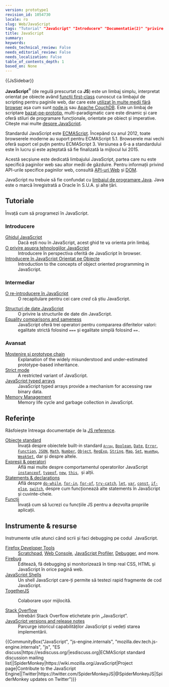 ```yaml
---
version: prototype1
revision_id: 1054730
locale: ro
slug: Web/JavaScript
tags: "Tutorial" "JavaScript" "Introducere" "Documentatie(2)" "privire generală" "pagina principală"
title: JavaScript
summary: 
keywords: 
needs_technical_review: False
needs_editorial_review: False
needs_localization: False
table_of_contents_depth: 1
based_on: None
---
```

<div>{{JsSidebar}}</div>

<p class="summary"><strong>JavaScript</strong><sup>®</sup> (de regulă prescurtat ca <strong>JS</strong>) este un limbaj simplu, interpretat orientat pe obiecte având <a href="https://en.wikipedia.org/wiki/First-class_functions">funcții first-class</a> cunoscut ca limbajul de scripting pentru paginile web, dar care este <a href="https://en.wikipedia.org/wiki/JavaScript#Uses_outside_web_pages">utilizat în multe medii fără browser</a> așa cum sunt <a href="https://nodejs.org/">node.js</a> sau <a href="https://couchdb.apache.org/">Apache CouchDB</a>. Este un limbaj de scriptare <a href="/ro/docs/https://en.wikipedia.org/wiki/Prototype-based_programming">bazat-pe-prototip</a>, multi-paradigmatic care este dinamic și care oferă stiluri de programare funcționale, orientate pe obiect și imperative. Citește mai multe <a href="https://developer.mozilla.org/en-US/docs/Web/JavaScript/About_JavaScript">despre JavaScript</a>.</p>

<p>Standardul JavaScript este <a href="/en-US/docs/JavaScript/Language_Resources">ECMAScript</a>. Începând cu anul 2012, toate browserele moderne au suport pentru ECMAScript 5.1. Browserele mai vechi oferă suport cel puțin pentru ECMAScript 3. Versiunea a 6-a a standardului este în lucru și este așteptată să fie finalizată la mijlocul lui 2015.</p>

<p>Acestă secșiune este dedicată limbajului JavaScript, partea care nu este specifică paginilor web sau altor medii de găzduire. Pentru informații privind API-urile specifice paginilor web, consultă <a href="https://developer.mozilla.org/en-US/docs/Web/API">API-uri Web</a> și <a href="https://developer.mozilla.org/en-US/docs/Glossary/DOM">DOM</a>.</p>

<p>JavaScript nu trebuie să fie confundat cu <a href="https://en.wikipedia.org/wiki/Java_(programming_language)">limbajul de programare Java</a>. Java este o marcă înregistrată a Oracle în S.U.A. și alte țări.</p>

<div class="column-container">
<div class="column-half">
<h2 id="Tutoriale">Tutoriale</h2>

<p>Învață cum să programezi în JavaScript.</p>

<h3 id="Introducere">Introducere</h3>

<dl>
 <dt><a href="https://developer.mozilla.org/en-US/docs/Web/JavaScript/Guide">Ghidul JavaScript</a></dt>
 <dd>Dacă ești nou în JavaScript, acest ghid te va orienta prin limbaj.</dd>
 <dt><a href="/en-US/docs/Web/JavaScript/JavaScript_technologies_overview">O privire asupra tehnologiilor JavaScript</a></dt>
 <dd>Introducere în perspectiva oferită de JavaScript în browser.</dd>
 <dt><a href="https://developer.mozilla.org/en-US/docs/Web/JavaScript/Introduction_to_Object-Oriented_JavaScript">Introducere în JavaScript Orientat pe Obiecte</a></dt>
 <dd>Introduction to the concepts of object oriented programming in JavaScript.</dd>
</dl>

<h3 id="Intermediar">Intermediar</h3>

<dl>
 <dt><a href="https://developer.mozilla.org/en-US/docs/Web/JavaScript/A_re-introduction_to_JavaScript">O re-introducere în JavaScript</a></dt>
 <dd>O recapitulare pentru cei care <em>cred</em> că știu JavaScript.</dd>
</dl>

<dl>
 <dt><a href="https://developer.mozilla.org/en-US/docs/Web/JavaScript/Data_structures">Structuri de date JavaScript</a></dt>
 <dd>O privire la structurile de date din JavaScript.</dd>
 <dt><a href="/en-US/docs/Web/JavaScript/Equality_comparisons_and_sameness">Equality comparisons and sameness</a></dt>
 <dd>JavaScript oferă trei operatori pentru compararea diferitelor valori: egalitate strictă folosind <code>===</code> și egalitate simplă folosind <code>==.</code></dd>
</dl>

<h3 id="Avansat">Avansat</h3>

<dl>
 <dt><a href="/en-US/docs/Web/JavaScript/Inheritance_and_the_prototype_chain">Moștenire și prototype chain</a></dt>
 <dd>Explanation of the widely misunderstood and under-estimated prototype-based inheritance.</dd>
 <dt><a href="/en-US/docs/Web/JavaScript/Reference/Strict_mode">Strict mode</a></dt>
 <dd>A restricted variant of JavaScript.</dd>
 <dt><a href="https://developer.mozilla.org/en-US/docs/Web/JavaScript/Typed_arrays">JavaScript typed arrays</a></dt>
 <dd>JavaScript typed arrays provide a mechanism for accessing raw binary data.</dd>
 <dt><a href="https://developer.mozilla.org/en-US/docs/Web/JavaScript/Memory_Management">Memory Management</a></dt>
 <dd>Memory life cycle and garbage collection in JavaScript.</dd>
</dl>
</div>

<div class="column-half">
<h2 id="Referințe">Referințe</h2>

<p>Răsfoiește întreaga documentație de la <a href="/en-US/docs/Web/JavaScript/Reference">JS reference</a>.</p>

<dl>
 <dt><a href="/en-US/docs/Web/JavaScript/Reference/Global_Objects">Obiecte standard</a></dt>
 <dd>Învață despre obiectele built-in standard <code><a href="https://developer.mozilla.org/en-US/docs/Web/JavaScript/Reference/Global_Objects/Array" title="The JavaScript Array global object is a constructor for arrays, which are high-level, list-like objects."><code>Array</code></a></code>, <a href="https://developer.mozilla.org/en-US/docs/Web/JavaScript/Reference/Global_Objects/Boolean" title="The Boolean object is an object wrapper for a boolean value."><code>Boolean</code></a>, <a href="https://developer.mozilla.org/en-US/docs/Web/JavaScript/Reference/Global_Objects/Date" title="Creates a JavaScript Date instance that represents a single moment in time. Date objects are based on a time value that is the number of milliseconds since 1 January, 1970 UTC."><code>Date</code></a>, <a href="https://developer.mozilla.org/en-US/docs/Web/JavaScript/Reference/Global_Objects/Error" title="The Error constructor creates an error object. Instances of Error objects are thrown when runtime errors occur. The Error object can also be used as a base objects for user-defined exceptions. See below for standard built-in error types."><code>Error</code></a>, <a href="https://developer.mozilla.org/en-US/docs/Web/JavaScript/Reference/Global_Objects/Function" title="The Function constructor creates a new Function object. In JavaScript every function is actually a Function object."><code>Function</code></a>, <a href="https://developer.mozilla.org/en-US/docs/Web/JavaScript/Reference/Global_Objects/JSON" title="The JSON object contains methods for parsing JavaScript Object Notation (JSON) and converting values to JSON. It can't be called or constructed, and aside from its two method properties it has no interesting functionality of its own."><code>JSON</code></a>, <a href="https://developer.mozilla.org/en-US/docs/Web/JavaScript/Reference/Global_Objects/Math" title="Math is a built-in object that has properties and methods for mathematical constants and functions. Not a function object."><code>Math</code></a>, <a href="https://developer.mozilla.org/en-US/docs/Web/JavaScript/Reference/Global_Objects/Number" title="The Number JavaScript object is a wrapper object allowing you to work with numerical values. A Number object is created using the Number() constructor."><code>Number</code></a>, <a href="/en-US/docs/Web/JavaScript/Reference/Global_Objects/Object"><code>Object</code></a>, <a href="https://developer.mozilla.org/en-US/docs/Web/JavaScript/Reference/Global_Objects/RegExp" title="The RegExp constructor creates a regular expression object for matching text with a pattern."><code>RegExp</code></a>, <a href="https://developer.mozilla.org/en-US/docs/Web/JavaScript/Reference/Global_Objects/String" title="The String global object is a constructor for strings, or a sequence of characters."><code>String</code></a>, <a href="https://developer.mozilla.org/en-US/docs/Web/JavaScript/Reference/Global_Objects/Map" title="The Map object is a simple key/value map. Any value (both objects and primitive values) may be used as either a key or a value."><code>Map</code></a>, <code><a href="/en-US/docs/Web/JavaScript/Reference/Global_Objects/Set">Set</a></code>, <code><a href="https://developer.mozilla.org/en-US/docs/Web/JavaScript/Reference/Global_Objects/WeakMap" title="The WeakMap object is a collection of key/value pairs in which the keys are objects and the values can be arbitrary values."><code>WeakMap</code></a></code>, <a href="https://developer.mozilla.org/en-US/docs/Web/JavaScript/Reference/Global_Objects/WeakSet" title="The WeakSet object lets you store weakly held objects in a collection."><code>WeakSet</code></a>, dar și despre altele.</dd>
 <dt><a href="/en-US/docs/Web/JavaScript/Reference/Operators">Expresii &amp; operatori</a></dt>
 <dd>Află mai multe despre comportamentul operatorilor JavaScript <code><a href="https://developer.mozilla.org/en-US/docs/Web/JavaScript/Reference/Operators/instanceof">instanceof</a></code>, <code><a href="https://developer.mozilla.org/en-US/docs/Web/JavaScript/Reference/Operators/typeof">typeof</a></code>, <code><a href="https://developer.mozilla.org/en-US/docs/Web/JavaScript/Reference/Operators/new">new</a></code>, <code><a href="https://developer.mozilla.org/en-US/docs/Web/JavaScript/Reference/Operators/this">this</a></code>,&nbsp; și alții.</dd>
 <dt><a href="/en-US/docs/Web/JavaScript/Reference/Statements">Statements &amp; declarations</a></dt>
 <dd>Află despre <code><a href="https://developer.mozilla.org/en-US/docs/Web/JavaScript/Reference/Statements/do...while">do-while</a></code>, <code><a href="https://developer.mozilla.org/en-US/docs/Web/JavaScript/Reference/Statements/for...in">for-in</a></code>, <code><a href="https://developer.mozilla.org/en-US/docs/Web/JavaScript/Reference/Statements/for...of">for-of</a></code>, <code><a href="https://developer.mozilla.org/en-US/docs/Web/JavaScript/Reference/Statements/try...catch">try-catch</a></code>, <code><a href="https://developer.mozilla.org/en-US/docs/Web/JavaScript/Reference/Statements/let">let</a></code>, <code><a href="https://developer.mozilla.org/en-US/docs/Web/JavaScript/Reference/Statements/var">var</a></code>, <code><a href="https://developer.mozilla.org/en-US/docs/Web/JavaScript/Reference/Statements/const">const</a></code>, <code><a href="https://developer.mozilla.org/en-US/docs/Web/JavaScript/Reference/Statements/if...else">if-else</a></code>, <code><a href="https://developer.mozilla.org/en-US/docs/Web/JavaScript/Reference/Statements/switch">switch</a></code>, despre cum funcționează alte statements în&nbsp;JavaScript și cuvinte-cheie.</dd>
 <dt><a href="/en-US/docs/Web/JavaScript/Reference/Functions">Funcții</a></dt>
 <dd>Învață cum să lucrezi cu funcțiile JS pentru a dezvolta propriile aplicații.</dd>
</dl>

<h2 id="Instrumente_resurse">Instrumente &amp; resurse</h2>

<p>Instrumente utile atunci când scrii și faci debugging pe codul&nbsp; JavaScript.</p>

<dl>
 <dt><a href="/en-US/docs/Tools">Firefox Developer Tools</a></dt>
 <dd><a href="/en-US/docs/Tools/Scratchpad">Scratchpad</a>, <a href="/en-US/docs/Tools/Web_Console">Web Console</a>, <a href="/en-US/docs/Tools/Profiler">JavaScript Profiler</a>, <a href="/en-US/docs/Tools/Debugger">Debugger</a>, and more.</dd>
 <dt><a class="external" href="http://www.getfirebug.com/">Firebug</a></dt>
 <dd>Editează, fă debugging și monitorizează în timp real CSS, HTML și JavaScript în orice pagină web.</dd>
 <dt><a href="/en-US/docs/Web/JavaScript/Shells">JavaScript Shells</a></dt>
 <dd>Un shell JavaScript care-ți permite să testezi rapid fragmente de cod JavaScript.</dd>
 <dt><a href="https://togetherjs.com/">TogetherJS</a></dt>
 <dd>
 <p class="hero-header-text large">Colaborare ușor mijlocită.</p>
 </dd>
 <dt><a href="http://stackoverflow.com/questions/tagged/javascript">Stack Overflow</a></dt>
 <dd>Întrebări Stack Overflow etichetate prin „JavaScript”.</dd>
 <dt><a href="/en-US/docs/Web/JavaScript/New_in_JavaScript">JavaScript versions and release notes</a></dt>
 <dd>Parcurge istoricul capabilităților JavaScript și vedeți starea implementării.</dd>
</dl>
</div>
</div>

<p>{{CommunityBox("JavaScript", "js-engine.internals", "mozilla.dev.tech.js-engine.internals", "js", "ES discuss|https://esdiscuss.org/|esdiscuss.org|ECMAScript standard discussion mailing list||SpiderMonkey|https://wiki.mozilla.org/JavaScript|Project page|Contribute to the JavaScript Engine||Twitter|https://twitter.com/SpiderMonkeyJS|@SpiderMonkeyJS|SpiderMonkey updates on Twitter")}}</p>

